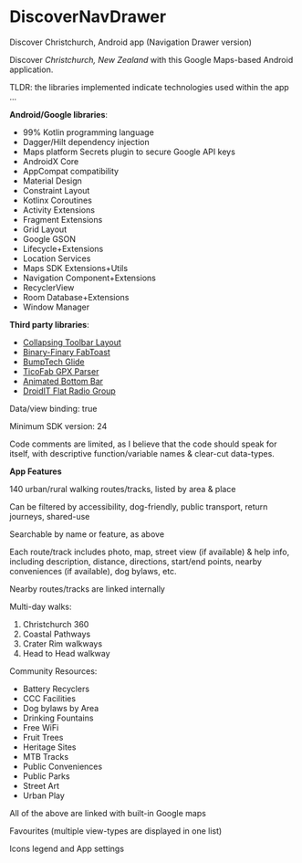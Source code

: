 # DiscoverNavDrawer
Discover Christchurch, Android app (Navigation Drawer version)

Discover *Christchurch, New Zealand* with this Google Maps-based Android application.

TLDR: the libraries implemented indicate technologies used within the app ...

**Android/Google libraries**:
* 99% Kotlin programming language
* Dagger/Hilt dependency injection
* Maps platform Secrets plugin to secure Google API keys
* AndroidX Core
* AppCompat compatibility
* Material Design
* Constraint Layout
* Kotlinx Coroutines
* Activity Extensions
* Fragment Extensions
* Grid Layout
* Google GSON
* Lifecycle+Extensions
* Location Services
* Maps SDK Extensions+Utils
* Navigation Component+Extensions
* RecyclerView
* Room Database+Extensions
* Window Manager

**Third party libraries**:
* [Collapsing Toolbar Layout](https://github.com/HendraAnggrian/collapsingtoolbarlayout-subtitle)
* [Binary-Finary FabToast](https://android-arsenal.com/details/1/6589)
* [BumpTech Glide](https://github.com/bumptech/glide)
* [TicoFab GPX Parser](https://github.com/ticofab/android-gpx-parser)
* [Animated Bottom Bar](https://android-arsenal.com/details/1/8058)
* [DroidIT Flat Radio Group](https://github.com/droid-it/Flat-Radio-Group)

Data/view binding: true

Minimum SDK version: 24

Code comments are limited, as I believe that the code should speak for itself, with descriptive function/variable names & clear-cut data-types.

**App Features**

140 urban/rural walking routes/tracks, listed by area & place

Can be filtered by accessibility, dog-friendly, public transport, return journeys, shared-use

Searchable by name or feature, as above

Each route/track includes photo, map, street view (if available) & help info, including description, distance, directions, start/end points, nearby conveniences (if available), dog bylaws, etc.

Nearby routes/tracks are linked internally

Multi-day walks:
1. Christchurch 360
2. Coastal Pathways
3. Crater Rim walkways
4. Head to Head walkway

Community Resources:
* Battery Recyclers
* CCC Facilities
* Dog bylaws by Area
* Drinking Fountains
* Free WiFi
* Fruit Trees
* Heritage Sites
* MTB Tracks
* Public Conveniences
* Public Parks
* Street Art
* Urban Play

All of the above are linked with built-in Google maps

Favourites (multiple view-types are displayed in one list)

Icons legend and App settings
